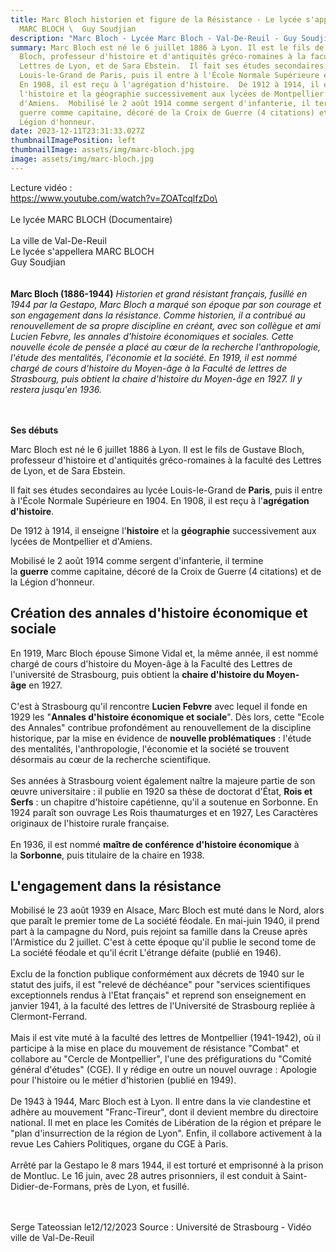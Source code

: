 ```yaml
---
title: Marc Bloch historien et figure de la Résistance - Le lycée s'appellera
  MARC BLOCH \  Guy Soudjian
description: "Marc Bloch - Lycée Marc Bloch - Val-De-Reuil - Guy Soudjian - "
summary: Marc Bloch est né le 6 juillet 1886 à Lyon. Il est le fils de Gustave
  Bloch, professeur d'histoire et d'antiquités gréco-romaines à la faculté des
  Lettres de Lyon, et de Sara Ebstein.  Il fait ses études secondaires au lycée
  Louis-le-Grand de Paris, puis il entre à l'École Normale Supérieure en 1904.
  En 1908, il est reçu à l'agrégation d'histoire.  De 1912 à 1914, il enseigne
  l'histoire et la géographie successivement aux lycées de Montpellier et
  d'Amiens.  Mobilisé le 2 août 1914 comme sergent d'infanterie, il termine la
  guerre comme capitaine, décoré de la Croix de Guerre (4 citations) et de la
  Légion d'honneur.
date: 2023-12-11T23:31:33.027Z
thumbnailImagePosition: left
thumbnailImage: assets/img/marc-bloch.jpg
image: assets/img/marc-bloch.jpg
---
```

Lecture vidéo :  \
https://www.youtube.com/watch?v=ZOATcqlfzDo\
\
\
Le lycée MARC BLOCH (Documentaire)\
\
La ville de Val-De-Reuil \
Le lycée s'appellera MARC BLOCH \
 Guy Soudjian \
\
\
**Marc Bloch (1886-1944)**  *Historien et grand résistant français, fusillé en 1944 par la Gestapo, Marc Bloch a marqué son époque par son courage et son engagement dans la résistance. Comme historien, il a contribué au renouvellement de sa propre discipline en créant, avec son collègue et ami Lucien Febvre, les annales d'histoire économiques et sociales. Cette nouvelle école de pensée a placé au cœur de la recherche l'anthropologie, l'étude des mentalités, l'économie et la société. En 1919, il est nommé chargé de cours d'histoire du Moyen-âge à la Faculté de lettres de Strasbourg, puis obtient la chaire d'histoire du Moyen-âge en 1927. Il y restera jusqu'en 1936.*  

\
\
**Ses débuts**

Marc Bloch est né le 6 juillet 1886 à Lyon. Il est le fils de Gustave Bloch, professeur d'histoire et d'antiquités gréco-romaines à la faculté des Lettres de Lyon, et de Sara Ebstein.

Il fait ses études secondaires au lycée Louis-le-Grand de **Paris**, puis il entre à l'École Normale Supérieure en 1904. En 1908, il est reçu à l'**agrégation d'histoire**.

De 1912 à 1914, il enseigne l'**histoire** et la **géographie** successivement aux lycées de Montpellier et d'Amiens.

Mobilisé le 2 août 1914 comme sergent d'infanterie, il termine la **guerre** comme capitaine, décoré de la Croix de Guerre (4 citations) et de la Légion d'honneur.

## **Création des annales d'histoire économique et sociale**

En 1919, Marc Bloch épouse Simone Vidal et, la même année, il est nommé chargé de cours d'histoire du Moyen-âge à la Faculté des Lettres de l'université de Strasbourg, puis obtient la **chaire d'histoire du Moyen-âge** en 1927.\
\
C'est à Strasbourg qu'il rencontre **Lucien Febvre** avec lequel il fonde en 1929 les "**Annales d'histoire économique et sociale**". Dès lors, cette "Ecole des Annales" contribue profondément au renouvellement de la discipline historique, par la mise en évidence de **nouvelle problématiques** : l'étude des mentalités, l'anthropologie, l'économie et la société se trouvent désormais au cœur de la recherche scientifique.\
\
Ses années à Strasbourg voient également naître la majeure partie de son œuvre universitaire : il publie en 1920 sa thèse de doctorat d'État, **Rois et Serfs** : un chapitre d'histoire capétienne, qu'il a soutenue en Sorbonne. En 1924 paraît son ouvrage Les Rois thaumaturges et en 1927, Les Caractères originaux de l'histoire rurale française.\
\
En 1936, il est nommé **maître de conférence d'histoire économique** à la **Sorbonne**, puis titulaire de la chaire en 1938.

## **L'engagement dans la résistance**

Mobilisé le 23 août 1939 en Alsace, Marc Bloch est muté dans le Nord, alors que paraît le premier tome de La société féodale. En mai-juin 1940, il prend part à la campagne du Nord, puis rejoint sa famille dans la Creuse après l'Armistice du 2 juillet. C'est à cette époque qu'il publie le second tome de La société féodale et qu'il écrit L'étrange défaite (publié en 1946).\
\
Exclu de la fonction publique conformément aux décrets de 1940 sur le statut des juifs, il est "relevé de déchéance" pour "services scientifiques exceptionnels rendus à l'Etat français" et reprend son enseignement en janvier 1941, à la faculté des lettres de l'Université de Strasbourg repliée à Clermont-Ferrand.\
\
Mais il est vite muté à la faculté des lettres de Montpellier (1941-1942), où il participe à la mise en place du mouvement de résistance "Combat" et collabore au "Cercle de Montpellier", l'une des préfigurations du "Comité général d'études" (CGE). Il y rédige en outre un nouvel ouvrage : Apologie pour l'histoire ou le métier d'historien (publié en 1949).\
\
De 1943 à 1944, Marc Bloch est à Lyon. Il entre dans la vie clandestine et adhère au mouvement "Franc-Tireur", dont il devient membre du directoire national. Il met en place les Comités de Libération de la région et prépare le "plan d'insurrection de la région de Lyon". Enfin, il collabore activement à la revue Les Cahiers Politiques, organe du CGE à Paris.\
\
Arrêté par la Gestapo le 8 mars 1944, il est torturé et emprisonné à la prison de Montluc. Le 16 juin, avec 28 autres prisonniers, il est conduit à Saint-Didier-de-Formans, près de Lyon, et fusillé.

\
\
Serge Tateossian le12/12/2023 Source : Université de Strasbourg  - Vidéo ville de Val-De-Reuil